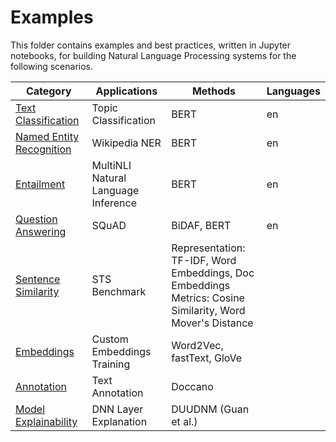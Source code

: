 # Examples

This folder contains examples and best practices, written in Jupyter notebooks, for building Natural Language Processing systems for the following scenarios.


|Category|Applications|Methods|Languages|
|---| ------------------------ | ------------------- |---|
|[Text Classification](text_classification)|Topic Classification|BERT|en|
|[Named Entity Recognition](named_entity_recognition) |Wikipedia NER|BERT|en|
|[Entailment](entailment)|MultiNLI Natural Language Inference|BERT|en|
|[Question Answering](question_answering) |SQuAD|BiDAF, BERT|en|
|[Sentence Similarity](sentence_similarity)|STS Benchmark|Representation: TF-IDF, Word Embeddings, Doc Embeddings<br>Metrics: Cosine Similarity, Word Mover's Distance||
|[Embeddings](embeddings)|Custom Embeddings Training|Word2Vec, fastText, GloVe||
|[Annotation](annotation)|Text Annotation|Doccano||
|[Model Explainability](model_explainability)|DNN Layer Explanation|DUUDNM (Guan et al.)|

